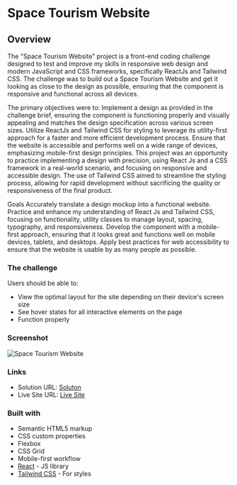 # Space Tourism Website

## Overview
The "Space Tourism Website" project is a front-end coding challenge designed to test and improve my skills in responsive web design and modern JavaScript and CSS frameworks, specifically ReactJs and Tailwind CSS. The challenge was to build out a Space Tourism Website and get it looking as close to the design as possible, ensuring that the component is responsive and functional across all devices.

The primary objectives were to:
Implement a design as provided in the challenge brief, ensuring the component is functioning properly and visually appealing and matches the design specification across various screen sizes.
Utilize ReactJs and Tailwind CSS for styling to leverage its utility-first approach for a faster and more efficient development process.
Ensure that the website is accessible and performs well on a wide range of devices, emphasizing mobile-first design principles.
This project was an opportunity to practice implementing a design with precision, using React Js and a CSS framework in a real-world scenario, and focusing on responsive and accessible design. The use of Tailwind CSS aimed to streamline the styling process, allowing for rapid development without sacrificing the quality or responsiveness of the final product.

Goals
Accurately translate a design mockup into a functional website.
Practice and enhance my understanding of React Js and Tailwind CSS, focusing on functionality, utility classes to manage layout, spacing, typography, and responsiveness.
Develop the component with a mobile-first approach, ensuring that it looks great and functions well on mobile devices, tablets, and desktops.
Apply best practices for web accessibility to ensure that the website is usable by as many people as possible.

### The challenge
Users should be able to:
- View the optimal layout for the site depending on their device's screen size
- See hover states for all interactive elements on the page
- Function properly

### Screenshot

![Space Tourism Website](./screenshot/sociallinkscode.png)


### Links

- Solution URL: [Soluton](https://github.com/Dhavisco/Space-Tourism-Website)
- Live Site URL: [Live Site](https://daviscospace-tourism-website.vercel.app/)

### Built with
- Semantic HTML5 markup
- CSS custom properties
- Flexbox
- CSS Grid
- Mobile-first workflow
- [React](https://reactjs.org/) - JS library
- [Tailwind CSS](https://tailwindcss.com/) - For styles

